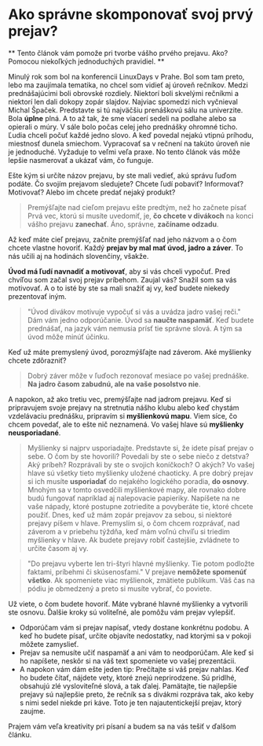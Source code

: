 # Ako správne skomponovať svoj prvý prejav?
** Tento článok vám pomože pri tvorbe vášho prvého prejavu. Ako? Pomocou niekoľkých jednoduchých pravidiel. **

Minulý rok som bol na konferencii LinuxDays v Prahe. Bol som tam preto, lebo ma zaujímala tematika, no chcel som vidieť aj úroveň rečníkov. Medzi prednášajúcimi boli obrovské rozdiely. Niektorí boli skvelými rečníkmi a niektorí len dali dokopy zopár slajdov. 
Najviac spomedzi nich vyčnieval Michal Špaček. Predstavte si tú najväčšiu prenáškovú sálu na univerzite. Bola **úplne** plná. A to až tak, že sme viacerí sedeli na podlahe alebo sa opierali o múry. V sále bolo počas celej jeho prednášky ohromné ticho. Ľudia chceli počuť každé jedno slovo. A keď povedal nejakú vtipnú príhodu, miestnosť dunela smiechom.
Vypracovať sa v rečnení na takúto úroveň nie je jednoduché. Vyžaduje to veľmi veľa praxe. No tento článok vás môže lepšie nasmerovať a ukázať vám, čo funguje.

Ešte kým si určíte názov prejavu, by ste mali vedieť, akú správu ľuďom podáte. Čo svojím prejavom sledujete? Chcete ľudí pobaviť? Informovať? Motivovať? Alebo im chcete predať nejaký produkt?
> Premýšľajte nad cieľom prejavu ešte predtým, než ho začnete písať
Prvá vec, ktorú si musíte uvedomiť, je, **čo chcete v divákoch** na konci vášho prejavu **zanechať**. Áno, správne, **začíname odzadu**. 

Až keď máte cieľ prejavu, začnite premýšľať nad jeho názvom a o čom chcete vlastne hovoriť. 
Každý **prejav by mal mať úvod, jadro a záver**. To nás učili aj na hodinách slovenčiny, všakže. 

**Úvod má ľudí navnadiť a motivovať**, aby si vás chceli vypočuť. Pred chvíľou som začal svoj prejav príbehom. Zaujal vás? Snažil som sa vás motivovať. A o to isté by ste sa mali snažiť aj vy, keď budete niekedy prezentovať iným.
> "Úvod divákov motivuje vypočuť si vás a uvádza jadro vašej reči."
Dám vám jedno odporúčanie. Úvod sa **naučte naspamäť**. Keď budete prednášať, na jazyk vám nemusia prísť tie správne slová. A tým sa úvod môže minúť účinku.

Keď už máte premyslený úvod, porozmýšľajte nad záverom. Aké myšlienky chcete zdôrazniť? 
> Dobrý záver môže v ľuďoch rezonovať mesiace po vašej prednáške. 
**Na jadro časom zabudnú, ale na vaše posolstvo nie**.

A napokon, až ako tretiu vec, premýšľajte nad jadrom prejavu. Keď si pripravujem svoje prejavy na stretnutia nášho klubu alebo keď chystám vzdelávaciu prednášku, pripravím si **myšlienkovú mapu**. Viem síce, čo chcem povedať, ale to ešte nič neznamená. Vo vašej hlave sú **myšlienky neusporiadané**. 
> Myšlienky si najprv usporiadajte.
Predstavte si, že idete písať prejav o sebe. O čom by ste hovorili? Povedali by ste o sebe niečo z detstva? Aký príbeh? Rozprávali by ste o svojich koníčkoch? O akých? Vo vašej hlave sú všetky tieto myšlienky uložené chaoticky. A pre dobrý prejav si ich musíte **usporiadať** do nejakého logického poradia, **do osnovy**. 
Mnohým sa v tomto osvedčili myšlienkové mapy, ale rovnako dobre budú fungovať napríklad aj nalepovacie papieriky. Napíšete na ne vaše nápady, ktoré postupne zotriedite a povyberáte tie, ktoré chcete použiť. 
Dnes, keď už mám zopár prejavov za sebou, si niektoré prejavy píšem v hlave. Premyslím si, o čom chcem rozprávať, nad záverom a v priebehu týždňa, keď mám voľnú chvíľu si triedim myšlienky v hlave. Ak budete prejavy robiť častejšie, zvládnete to určite časom aj vy.

> "Do prejavu vyberte len tri-štyri hlavné myšlienky. Tie potom podložte faktami, príbehmi či skúsenosťami."
V prejave **nemôžete spomenúť všetko**. Ak spomeniete viac myšlienok, zmätiete publikum.
Váš čas na pódiu je obmedzený a preto si musíte vybrať, čo poviete.

Už viete, o čom budete hovoriť. Máte vybrané hlavné myšlienky a vytvorili ste osnovu. Ďalšie kroky sú voliteľné, ale pomôžu vám prejav vylepšiť. 
- Odporúčam vám si prejav napísať, vtedy dostane konkrétnu podobu. A keď ho budete písať, určite objavíte nedostatky, nad ktorými sa v pokoji môžete zamyslieť.
- Prejav sa nemusíte učiť naspamäť a ani vám to neodporúčam. Ale keď si ho napíšete, neskôr si na váš text spomeniete vo vašej prezentácii.
- A napokon vám dám ešte jeden tip: Prečítajte si váš prejav nahlas. Keď ho budete čítať, nájdete vety, ktoré znejú neprirodzene. Sú pridlhé, obsahujú zlé vysloviteľné slová, a tak ďalej. Pamätajte, tie najlepšie prejavy sú najlepšie preto, že rečník sa s divákmi rozpráva tak, ako keby s nimi sedel niekde pri káve. Toto je ten najautentickejší prejav, ktorý zaujme.

Prajem vám veľa kreativity pri písaní a budem sa na vás tešiť v ďalšom článku.